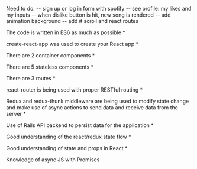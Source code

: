 Need to do:
-- sign up or log in form with spotify
-- see profile: my likes and my inputs
-- when dislike button is hit, new song is rendered
-- add animation background
-- add # scroll and react routes

The code is written in ES6 as much as possible *

create-react-app was used to create your React app *

There are 2 container components *

There are 5 stateless components *

There are 3 routes *

react-router is being used with proper RESTful routing *

Redux and redux-thunk middleware are being used to modify state change and make use of async actions to send data and receive data from the server *

Use of Rails API backend to persist data for the application *

Good understanding of the react/redux state flow *

Good understanding of state and props in React *

Knowledge of async JS with Promises
